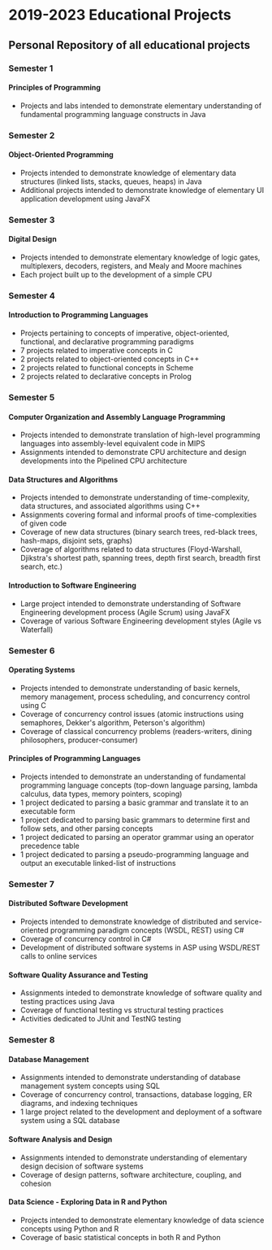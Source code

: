# 2019-2023 Educational Projects
## Personal Repository of all educational projects

### Semester 1
#### Principles of Programming
* Projects and labs intended to demonstrate elementary understanding of fundamental programming language constructs in Java

### Semester 2
#### Object-Oriented Programming
* Projects intended to demonstrate knowledge of elementary data structures (linked lists, stacks, queues, heaps) in Java
* Additional projects intended to demonstrate knowledge of elementary UI application development using JavaFX

### Semester 3
#### Digital Design
* Projects intended to demonstrate elementary knowledge of logic gates, multiplexers, decoders, registers, and Mealy and Moore machines
* Each project built up to the development of a simple CPU

### Semester 4
#### Introduction to Programming Languages
* Projects pertaining to concepts of imperative, object-oriented, functional, and declarative programming paradigms
* 7 projects related to imperative concepts in C
* 2 projects related to object-oriented concepts in C++
* 2 projects related to functional concepts in Scheme
* 2 projects related to declarative concepts in Prolog

### Semester 5
#### Computer Organization and Assembly Language Programming
* Projects intended to demonstrate translation of high-level programming languages into assembly-level equivalent code in MIPS
* Assignments intended to demonstrate CPU architecture and design developments into the Pipelined CPU architecture

#### Data Structures and Algorithms
* Projects intended to demonstrate understanding of time-complexity, data structures, and associated algorithms using C++
* Assignments covering formal and informal proofs of time-complexities of given code
* Coverage of new data structures (binary search trees, red-black trees, hash-maps, disjoint sets, graphs)
* Coverage of algorithms related to data structures (Floyd-Warshall, Djikstra's shortest path, spanning trees, depth first search, breadth first search, etc.)

#### Introduction to Software Engineering
* Large project intended to demonstrate understanding of Software Engineering development process (Agile Scrum) using JavaFX
* Coverage of various Software Engineering development styles (Agile vs Waterfall)

### Semester 6
#### Operating Systems
* Projects intended to demonstrate understanding of basic kernels, memory management, process scheduling, and concurrency control using C
* Coverage of concurrency control issues (atomic instructions using semaphores, Dekker's algorithm, Peterson's algorithm)
* Coverage of classical concurrency problems (readers-writers, dining philosophers, producer-consumer)

#### Principles of Programming Languages
* Projects intended to demonstrate an understanding of fundamental programming language concepts (top-down language parsing, lambda calculus, data types, memory pointers, scoping)
* 1 project dedicated to parsing a basic grammar and translate it to an executable form
* 1 project dedicated to parsing basic grammars to determine first and follow sets, and other parsing concepts
* 1 project dedicated to parsing an operator grammar using an operator precedence table
* 1 project dedicated to parsing a pseudo-programming language and output an executable linked-list of instructions

### Semester 7
#### Distributed Software Development
* Projects intended to demonstrate knowledge of distributed and service-oriented programming paradigm concepts (WSDL, REST) using C#
* Coverage of concurrency control in C#
* Development of distributed software systems in ASP using WSDL/REST calls to online services

#### Software Quality Assurance and Testing
* Assignments inteded to demonstrate knowledge of software quality and testing practices using Java
* Coverage of functional testing vs structural testing practices
* Activities dedicated to JUnit and TestNG testing

### Semester 8
#### Database Management
* Assignments intended to demonstrate understanding of database management system concepts using SQL
* Coverage of concurrency control, transactions, database logging, ER diagrams, and indexing techniques
* 1 large project related to the development and deployment of a software system using a SQL database

#### Software Analysis and Design
* Assignments intended to demonstrate understanding of elementary design decision of software systems
* Coverage of design patterns, software architecture, coupling, and cohesion

#### Data Science - Exploring Data in R and Python
* Projects intended to demonstrate elementary knowledge of data science concepts using Python and R
* Coverage of basic statistical concepts in both R and Python
